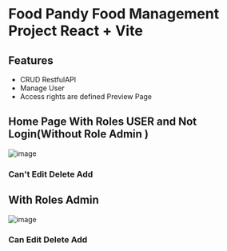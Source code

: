 # Food Pandy Food Management Project React + Vite

## Features

- CRUD RestfulAPI
- Manage User
- Access rights are defined
Preview Page

## Home Page With Roles USER and Not Login(Without Role Admin )
![image](https://github.com/TitadachFF/RestaurantFrontend/assets/120708254/2ab991a0-e8ce-4f35-8d1a-704827144026)
### Can't Edit Delete Add 

## With Roles Admin
![image](https://github.com/TitadachFF/RestaurantFrontend/assets/120708254/021010f9-9aed-4d74-ac3a-46d50c8805a5)
### Can Edit Delete Add 



